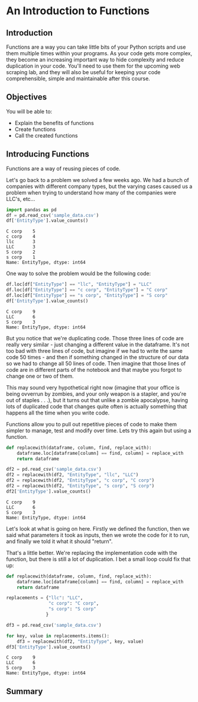 
# An Introduction to Functions


## Introduction

Functions are a way you can take little bits of your Python scripts and use them multiple times within your programs. As your code gets more complex, they become an increasing important way to hide complexity and reduce duplication in your code. You'll need to use them for the upcoming web scraping lab, and they will also be useful for keeping your code comprehensible, simple and maintainable after this course.

## Objectives
You will be able to:
* Explain the benefits of functions
* Create functions
* Call the created functions

## Introducing Functions

Functions are a way of reusing pieces of code.

Let's go back to a problem we solved a few weeks ago. We had a bunch of companies with different company types, but the varying cases caused us a problem when trying to understand how many of the companies were LLC's, etc...


```python
import pandas as pd 
df = pd.read_csv('sample_data.csv')
df['EntityType'].value_counts()
```




    C corp    5
    c corp    4
    llc       3
    LLC       3
    S corp    2
    s corp    1
    Name: EntityType, dtype: int64



One way to solve the problem would be the following code:


```python
df.loc[df["EntityType"] == "llc", "EntityType"] = "LLC"
df.loc[df["EntityType"] == "c corp", "EntityType"] = "C corp"
df.loc[df["EntityType"] == "s corp", "EntityType"] = "S corp"
df['EntityType'].value_counts()
```




    C corp    9
    LLC       6
    S corp    3
    Name: EntityType, dtype: int64



But you notice that we're duplicating code. Those three lines of code are really very similar - just changing a different value in the dataframe. It's not too bad with three lines of code, but imagine if we had to write the same code 50 times - and then if something changed in the structure of our data so we had to change all 50 lines of code. Then imagine that those lines of code are in different parts of the notebook and that maybe you forgot to change one or two of them.

This may sound very hypothetical right now (imagine that your office is being ovverrun by zombies, and your only weapon is a stapler, and you're out of staples . . .), but it turns out that unlike a zombie apocalypse, having lots of duplicated code that changes quite often is actually something that happens all the time when you write code.

Functions allow you to pull out repetitive pieces of code to make them simpler to manage, test and modify over time. Lets try this again but using a function.


```python
def replacewith(dataframe, column, find, replace_with):
    dataframe.loc[dataframe[column] == find, column] = replace_with
    return dataframe

df2 = pd.read_csv('sample_data.csv')
df2 = replacewith(df2, "EntityType", "llc", "LLC")
df2 = replacewith(df2, "EntityType", "c corp", "C corp")
df2 = replacewith(df2, "EntityType", "s corp", "S corp")
df2['EntityType'].value_counts()
```




    C corp    9
    LLC       6
    S corp    3
    Name: EntityType, dtype: int64



Let's look at what is going on here. Firstly we defined the function, then we said what parameters it took as inputs, then we wrote the code for it to run, and finally we told it what it should "return".

That's a little better. We're replacing the implementation code with the function, but there is still a lot of duplication. I bet a small loop could fix that up:


```python
def replacewith(dataframe, column, find, replace_with):
    dataframe.loc[dataframe[column] == find, column] = replace_with
    return dataframe

replacements = {"llc": "LLC",
                "c corp": "C corp",
                "s corp": "S corp"
               }

df3 = pd.read_csv('sample_data.csv')

for key, value in replacements.items():
    df3 = replacewith(df2, "EntityType", key, value)
df3['EntityType'].value_counts()
```




    C corp    9
    LLC       6
    S corp    3
    Name: EntityType, dtype: int64



## Summary


